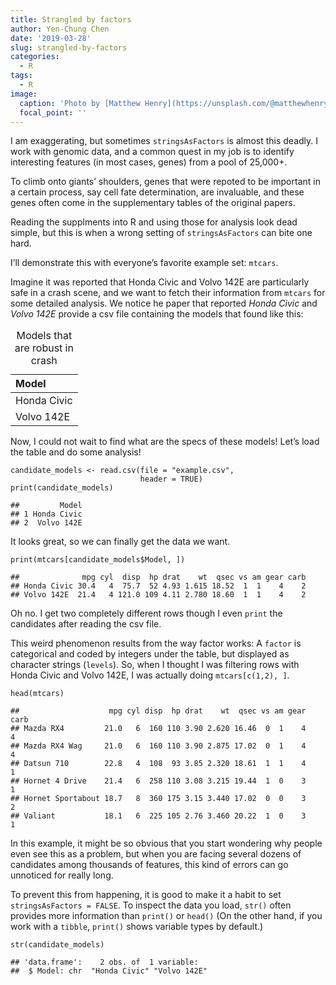 ```yaml
---
title: Strangled by factors
author: Yen-Chung Chen
date: '2019-03-28'
slug: strangled-by-factors
categories:
  - R
tags:
  - R
image:
  caption: 'Photo by [Matthew Henry](https://unsplash.com/@matthewhenry) on [Unsplash](https://unsplash.com/)'
  focal_point: ''
---
```


I am exaggerating, but sometimes `stringsAsFactors` is almost this
deadly. I work with genomic data, and a common quest in my job is to
identify interesting features (in most cases, genes) from a pool of
25,000+.

To climb onto giants’ shoulders, genes that were repoted to be important
in a certain process, say cell fate determination, are invaluable, and
these genes often come in the supplementary tables of the original
papers.

Reading the supplments into R and using those for analysis look dead
simple, but this is when a wrong setting of `stringsAsFactors` can bite
one hard.

I’ll demonstrate this with everyone’s favorite example set: `mtcars`.

Imagine it was reported that Honda Civic and Volvo 142E are particularly
safe in a crash scene, and we want to fetch their information from
`mtcars` for some detailed analysis. We notice he paper that reported
*Honda Civic* and *Volvo 142E* provide a csv file containing the models
that found like this:

<table>
<caption>Models that are robust in crash</caption>
<thead>
<tr class="header">
<th style="text-align: left;">Model</th>
</tr>
</thead>
<tbody>
<tr class="odd">
<td style="text-align: left;">Honda Civic</td>
</tr>
<tr class="even">
<td style="text-align: left;">Volvo 142E</td>
</tr>
</tbody>
</table>

Now, I could not wait to find what are the specs of these models! Let’s
load the table and do some analysis!

    candidate_models <- read.csv(file = "example.csv", 
                                 header = TRUE)
    print(candidate_models)

    ##         Model
    ## 1 Honda Civic
    ## 2  Volvo 142E

It looks great, so we can finally get the data we want.

    print(mtcars[candidate_models$Model, ])

    ##              mpg cyl  disp  hp drat    wt  qsec vs am gear carb
    ## Honda Civic 30.4   4  75.7  52 4.93 1.615 18.52  1  1    4    2
    ## Volvo 142E  21.4   4 121.0 109 4.11 2.780 18.60  1  1    4    2

Oh no. I get two completely different rows though I even `print` the
candidates after reading the csv file.

This weird phenomenon results from the way factor works: A `factor` is
categorical and coded by integers under the table, but displayed as
character strings (`levels`). So, when I thought I was filtering rows
with Honda Civic and Volvo 142E, I was actually doing
`mtcars[c(1,2), ]`.

    head(mtcars)

    ##                    mpg cyl disp  hp drat    wt  qsec vs am gear carb
    ## Mazda RX4         21.0   6  160 110 3.90 2.620 16.46  0  1    4    4
    ## Mazda RX4 Wag     21.0   6  160 110 3.90 2.875 17.02  0  1    4    4
    ## Datsun 710        22.8   4  108  93 3.85 2.320 18.61  1  1    4    1
    ## Hornet 4 Drive    21.4   6  258 110 3.08 3.215 19.44  1  0    3    1
    ## Hornet Sportabout 18.7   8  360 175 3.15 3.440 17.02  0  0    3    2
    ## Valiant           18.1   6  225 105 2.76 3.460 20.22  1  0    3    1

In this example, it might be so obvious that you start wondering why
people even see this as a problem, but when you are facing several
dozens of candidates among thousands of features, this kind of errors
can go unnoticed for really long.

To prevent this from happening, it is good to make it a habit to set
`stringsAsFactors = FALSE`. To inspect the data you load, `str()` often
provides more information than `print()` or `head()` (On the other hand,
if you work with a `tibble`, `print()` shows variable types by default.)

    str(candidate_models)

    ## 'data.frame':    2 obs. of  1 variable:
    ##  $ Model: chr  "Honda Civic" "Volvo 142E"
